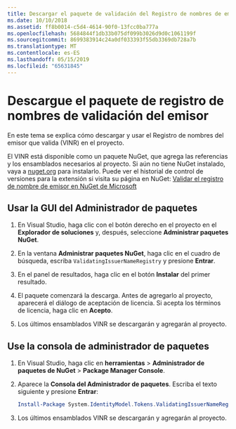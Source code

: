 ```yaml
---
title: Descargar el paquete de validación del Registro de nombres de emisores
ms.date: 10/10/2018
ms.assetid: ff8b0014-c5d4-4614-90f0-13fcc0ba777a
ms.openlocfilehash: 5684844f1db33b075df099b3026d9d0c1061199f
ms.sourcegitcommit: 8699383914c24a0df033393f55db3369db728a7b
ms.translationtype: MT
ms.contentlocale: es-ES
ms.lasthandoff: 05/15/2019
ms.locfileid: "65631845"
---
```

# <a name="download-the-validating-issuer-name-registry-package"></a>Descargue el paquete de registro de nombres de validación del emisor

En este tema se explica cómo descargar y usar el Registro de nombres del emisor que valida (VINR) en el proyecto.

El VINR está disponible como un paquete NuGet, que agrega las referencias y los ensamblados necesarios al proyecto. Si aún no tiene NuGet instalado, vaya a [nuget.org](https://nuget.org) para instalarlo. Puede ver el historial de control de versiones para la extensión si visita su página en NuGet: [Validar el registro de nombre de emisor en NuGet de Microsoft](https://nuget.org/packages/System.IdentityModel.Tokens.ValidatingIssuerNameRegistry/)

## <a name="use-the-package-manager-gui"></a>Usar la GUI del Administrador de paquetes

1. En Visual Studio, haga clic con el botón derecho en el proyecto en el **Explorador de soluciones** y, después, seleccione **Administrar paquetes NuGet**.

2. En la ventana **Administrar paquetes NuGet**, haga clic en el cuadro de búsqueda, escriba `ValidatingIssuerNameRegistry` y presione **Entrar**.

3. En el panel de resultados, haga clic en el botón **Instalar** del primer resultado.

4. El paquete comenzará la descarga. Antes de agregarlo al proyecto, aparecerá el diálogo de aceptación de licencia. Si acepta los términos de licencia, haga clic en **Acepto**.

5. Los últimos ensamblados VINR se descargarán y agregarán al proyecto.

## <a name="use-the-package-manager-console"></a>Use la consola de administrador de paquetes

1. En Visual Studio, haga clic en **herramientas** > **Administrador de paquetes de NuGet** > **Package Manager Console**.

2. Aparece la **Consola del Administrador de paquetes**. Escriba el texto siguiente y presione **Entrar**:

    ```powershell
    Install-Package System.IdentityModel.Tokens.ValidatingIssuerNameRegistry
    ```

3. Los últimos ensamblados VINR se descargarán y agregarán al proyecto.
